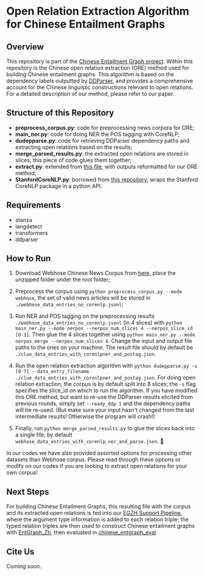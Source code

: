 # Open Relation Extraction Algorithm for Chinese Entailment Graphs

## Overview
This repository is part of the [Chinese Entailment Graph project](https://github.com/Teddy-Li/ChineseEntGraph).
Within this repository is the Chinese open relation extraction (ORE) method used for building Chinese entailment graphs. 
This algorithm is based on the dependency labels outputted by [DDParser](https://github.com/baidu/DDParser), 
and provides a comprehensive account for the Chinese linguistic constructions relevant to open relations. 
For a detailed description of our method, please refer to our paper.

## Structure of this Repository
- **preprocess_corpus.py**: code for preprocessing news corpora for ORE;
- **main_ner.py**: code for doing NER the POS tagging with CoreNLP;
- **dudepparse.py**: code for retrieving DDParser dependency paths and extracting open relations based on the results;
- **merge_parsed_results.py**: the extracted open relations are stored in slices, this piece of code glues them together;
- **extract.py**: extended from [this file](https://github.com/baidu/DDParser/blob/master/tools/struct_info/extract.py), 
with outputs reformatted for our ORE method;
- **StanfordCoreNLP.py**: borrowed from [this repository](https://github.com/elisa-aleman/StanfordCoreNLP_Chinese), 
wraps the Stanford CoreNLP package in a python API.

## Requirements
- stanza
- langdetect
- transformers
- ddparser

## How to Run
1. Download Webhose Chinese News Corpus from [here](https://webz.io/free-datasets/chinese-news-articles/), 
place the unzipped folder under the root folder;

2. Preprocess the corpus using `python preprocess_corpus.py --mode webhose`, the set of valid news articles 
will be stored in `./webhose_data_entries_no_corenlp.jsonl`;

3. Run NER and POS tagging on the preprocessing results `./webhose_data_entries_no_corenlp.jsonl` (in 4 slices) with 
`python main_ner.py --mode nerpos --nerpos_num_slices 4 --nerpos_slice_id [0-3]`.
Then glue the 4 slices together using `python main_ner.py --mode nerpos_merge --nerpos_num_slices 4`. Change the input
and output file paths to the ones on your machine. The result file should by default be 
`./clue_data_entries_with_corenlpner_and_postag.json`.

4. Run the open relation extraction algorithm with `python dudepparse.py -s [0-7] --data_entry_filename ./clue_data_entries_with_corenlpner_and_postag.json`. For doing open relation extraction, 
the corpus is by default split into 8 slices; the `-s` flag specifies the slice_id on which to run the algorithm. 
If you have modified this ORE method, but want to re-use the DDParser results elicited from previous rounds, simply set
`--ready_ddp 1` and the dependency paths will be re-used. (But make sure your input hasn't changed from the
last intermediate results! Otherwise the program will crash!)

5. Finally, run `python merge_parsed_results.py` to glue the slices back into a single file, by default 
`webhose_data_entries_with_corenlp_ner_and_parse.json`. 🎉

In our codes we have also provided assorted options for processing other datasets than Webhose corpus. Please read 
through these options or modify on our codes if you are looking to extract open relations for your own corpus!

## Next Steps

For building Chinese Entailment Graphs, this resulting file with the corpus and its extracted open relations
is fed into our [EGZH Support Pipeline](https://github.com/Teddy-Li/EGZH-Support-Pipeline), where the argument type information is added to each relation triple; the typed relation 
triples are then used to construct Chinese entailment graphs with [EntGraph_Zh](), then evaluated in [chinese_entgraph_eval]().

## Cite Us

Coming soon.
